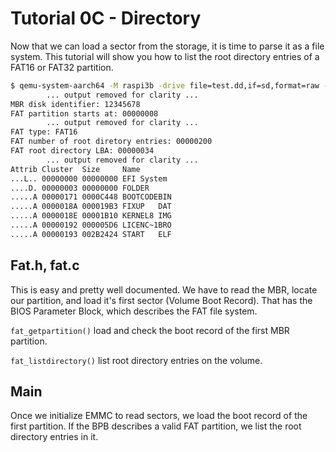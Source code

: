 Tutorial 0C - Directory
=======================

Now that we can load a sector from the storage, it is time to parse it as a file system. This
tutorial will show you how to list the root directory entries of a FAT16 or FAT32 partition.

```sh
$ qemu-system-aarch64 -M raspi3b -drive file=test.dd,if=sd,format=raw -serial stdio
        ... output removed for clarity ...
MBR disk identifier: 12345678
FAT partition starts at: 00000008
        ... output removed for clarity ...
FAT type: FAT16
FAT number of root diretory entries: 00000200
FAT root directory LBA: 00000034
        ... output removed for clarity ...
Attrib Cluster  Size     Name
...L.. 00000000 00000000 EFI System 
....D. 00000003 00000000 FOLDER     
.....A 00000171 0000C448 BOOTCODEBIN
.....A 0000018A 000019B3 FIXUP   DAT
.....A 0000018E 00001B10 KERNEL8 IMG
.....A 00000192 000005D6 LICENC~1BRO
.....A 00000193 002B2424 START   ELF
```

Fat.h, fat.c
------------

This is easy and pretty well documented. We have to read the MBR, locate our partition, and load
it's first sector (Volume Boot Record). That has the BIOS Parameter Block, which describes the FAT
file system.

`fat_getpartition()` load and check the boot record of the first MBR partition.

`fat_listdirectory()` list root directory entries on the volume.

Main
----

Once we initialize EMMC to read sectors, we load the boot record of the first partition. If the BPB
describes a valid FAT partition, we list the root directory entries in it.
